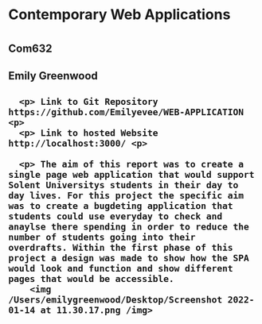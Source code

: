 <H1> Contemporary Web Applications<H1>
 <H2> Com632 <H2>
 <H2> Emily Greenwood <H2> 
      
      <p> Link to Git Repository https://github.com/Emilyevee/WEB-APPLICATION <p> 
      <p> Link to hosted Website http://localhost:3000/ <p>
      
      <p> The aim of this report was to create a single page web application that would support Solent Universitys students in their day to day lives. For this project the specific aim was to create a bugdeting application that students could use everyday to check and anaylse there spending in order to reduce the number of students going into their overdrafts. Within the first phase of this project a design was made to show how the SPA would look and function and show different pages that would be accessible. 
        <img /Users/emilygreenwood/Desktop/Screenshot 2022-01-14 at 11.30.17.png /img>
        
        
  
      
      
      
